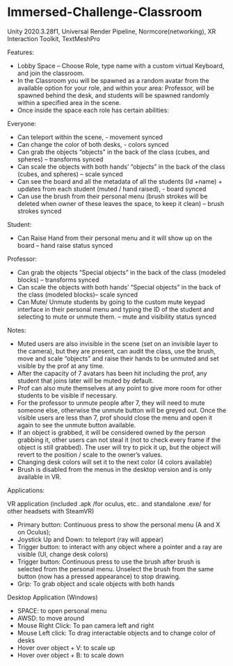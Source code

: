 # Immersed-Challenge-Classroom
Unity 2020.3.28f1,
Universal Render Pipeline,
Normcore(networking), XR Interaction Toolkit, TextMeshPro

Features:
- Lobby Space – Choose Role, type name with a custom virtual Keyboard, and join the classroom.
- In the Classroom you will be spawned as a random avatar from the available option for your role, and within your area: Professor, will be spawned behind the desk, and students will be spawned randomly within a specified area in the scene.
- Once inside the space each role has certain abilities:

Everyone:
- Can teleport within the scene, - movement synced
- Can change the color of both desks, - colors synced
- Can grab the objects “objects” in the back of the class (cubes, and spheres) – transforms synced
- Can scale the objects with both hands’ “objects” in the back of the class (cubes, and spheres) – scale synced
- Can see the board and all the metadata of all the students (Id +name) + updates from each student (muted / hand raised), - board synced
- Can use the brush from their personal menu (brush strokes will be deleted when owner of these leaves the space, to keep it clean) – brush strokes synced

Student:
- Can Raise Hand from their personal menu and it will show up on the board – hand raise status synced

Professor:
- Can grab the objects “Special objects” in the back of the class (modeled blocks) – transforms synced
- Can scale the objects with both hands’ “Special objects” in the back of the class (modeled blocks)– scale synced
- Can Mute/ Unmute students by going to the custom mute keypad interface in their personal menu and typing the ID of the student and selecting to mute or unmute them. – mute and visibility status synced


Notes:
- Muted users are also invisible in the scene (set on an invisible layer to the camera), but they are present, can audit the class, use the brush, move and scale “objects” and raise their hands to be unmuted and set visible by the prof at any time.
- After the capacity of 7 avatars has been hit including the prof, any student that joins later will be muted by default.
- Prof can also mute themselves at any point to give more room for other students to be visible if necessary.
- For the professor to unmute people after 7, they will need to mute someone else, otherwise the unmute button will be greyed out. Once the visible users are less than 7, prof should close the menu and open it again to see the unmute button available. 
- If an object is grabbed, it will be considered owned by the person grabbing it, other users can not steal it (not to check every frame if the object is still grabbed). The user will try to pick it up, but the object will revert to the position / scale to the owner’s values.
- Changing desk colors will set it to the next color (4 colors available) 
- Brush is disabled from the menus in the desktop version and is only available in VR.


Applications:

VR application (included .apk /for oculus, etc.. and standalone .exe/ for other headsets with SteamVR)
- Primary button: Continuous press to show the personal menu (A and X on Oculus);
- Joystick Up and Down: to teleport (ray will appear)
- Trigger button: to interact with any object where a pointer and a ray are visible (UI, change desk colors)
- Trigger button: Continuous press to use the brush after brush is selected from the personal menu. Unselect the brush from the same button (now has a pressed appearance) to stop drawing.
- Grip: To grab object and scale objects with both hands

Desktop Application (Windows)
- SPACE: to open personal menu 
- AWSD: to move around
- Mouse Right Click:  To pan camera left and right
- Mouse Left click: To drag interactable objects and to change color of desks
- Hover over object + V: to scale up
- Hover over object + B: to scale down
